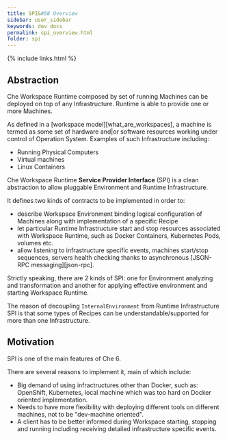 ```yaml
---
title: SPI&#58 Overview
sidebar: user_sidebar
keywords: dev docs
permalink: spi_overview.html
folder: spi
---
```

{% include links.html %}

## Abstraction

Che Workspace Runtime composed by set of running Machines can be deployed on top of any Infrastructure. Runtime is able to provide one or more Machines.

As defined in a [workspace model][what_are_workspaces], a machine is termed as some set of hardware and|or software resources working under control of Operation System. Examples of such Infrastructure including:

- Running Physical Computers
- Virtual machines
- Linux Containers

Che Workspace Runtime **Service Provider Interface** (SPI) is a clean abstraction to allow pluggable Environment and Runtime Infrastructure.

It defines two kinds of contracts to be implemented in order to:

- describe Workspace Environment binding logical configuration of Machines along with implementation of a specific Recipe
- let particular Runtime Infrastructure start and stop resources associated with Workspace Runtime, such as Docker Containers, Kubernetes Pods, volumes etc.
- allow listening to infrastructure specific events, machines start/stop sequences, servers health checking thanks to asynchronous [JSON-RPC messaging][json-rpc].

Strictly speaking, there are 2 kinds of SPI: one for Environment analyzing and transformation and another for applying effective environment and starting Workspace Runtime.

The reason of decoupling `InternalEnvironment` from Runtime Infrastructure SPI is that some types of Recipes can be understandable/supported for more than one Infrastructure.

## Motivation

SPI is one of the main features of Che 6.

There are several reasons to implement it, main of which include:

- Big demand of using infractructures other than Docker, such as: OpenShift, Kubernetes, local machine which was too hard on Docker oriented implementation.
- Needs to have more flexibility with deploying different tools on different machines, not to be "dev-machine oriented".
- A client has to be better informed during Workspace starting, stopping and running including receiving detailed infrastructure specific events.
